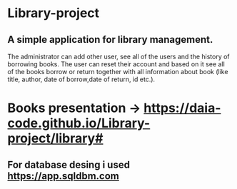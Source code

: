 # Library-project

## A simple application for library management. 
The administrator can add other user, see all of the users and the history of borrowing books. The user can reset their account and based on it see all of the books borrow or return together with all information about book (like title, author, date of borrow,date of return, id etc.).

#  Books presentation -> https://daia-code.github.io/Library-project/library#
## For database desing i used https://app.sqldbm.com
